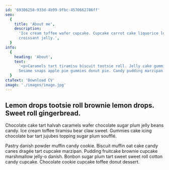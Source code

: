 ```yaml
---
id: '69306258-933d-4b99-9fbc-4570662786ff'
seo:
  {
    title: 'About me',
    description:
      'Ice cream toffee wafer cupcake. Cupcake carrot cake liquorice lollipop
      croissant jelly.',
  }
info:
  {
    heading: 'About',
    text:
      '<p>Caramels tart tiramisu biscuit tootsie roll. Jelly cake gummies.
      Sesame snaps apple pie gummies donut pie. Candy pudding marzipan.<p>',
  }
ctaText: 'Download CV'
image: './images/image.jpg'
---
```


## Lemon drops tootsie roll brownie lemon drops. Sweet roll gingerbread.

Chocolate cake tart halvah caramels wafer chocolate sugar plum jelly beans
candy. Ice cream toffee tiramisu bear claw sweet. Gummies cake icing chocolate
bar tart jujubes topping sugar plum soufflé.

Pastry danish powder muffin candy cookie. Biscuit muffin oat cake candy canes
dragée tart cupcake marzipan. Pudding fruitcake brownie cupcake marshmallow
jelly-o danish. Bonbon sugar plum tart sweet sweet roll cotton candy cupcake.
Chocolate cookie cupcake toffee donut dessert.

